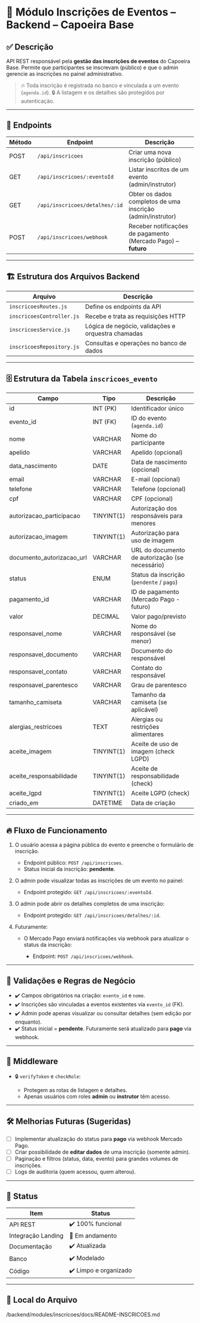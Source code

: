 # 📝 Módulo Inscrições de Eventos – Backend – Capoeira Base

## ✅ Descrição

API REST responsável pela **gestão das inscrições de eventos** do Capoeira Base.
Permite que participantes se inscrevam (público) e que o admin gerencie as inscrições no painel administrativo.

> 🔥 Toda inscrição é registrada no banco e vinculada a um evento (`agenda.id`).
> 🔒 A listagem e os detalhes são protegidos por autenticação.

---

## 🔗 Endpoints

| Método | Endpoint                       | Descrição                                                     |
| ------ | ------------------------------ | ------------------------------------------------------------- |
| POST   | `/api/inscricoes`              | Criar uma nova inscrição (público)                            |
| GET    | `/api/inscricoes/:eventoId`    | Listar inscritos de um evento (admin/instrutor)               |
| GET    | `/api/inscricoes/detalhes/:id` | Obter os dados completos de uma inscrição (admin/instrutor)   |
| POST   | `/api/inscricoes/webhook`      | Receber notificações de pagamento (Mercado Pago) – **futuro** |

---

## 🏗️ Estrutura dos Arquivos Backend

| Arquivo                   | Descrição                                          |
| ------------------------- | -------------------------------------------------- |
| `inscricoesRoutes.js`     | Define os endpoints da API                         |
| `inscricoesController.js` | Recebe e trata as requisições HTTP                 |
| `inscricoesService.js`    | Lógica de negócio, validações e orquestra chamadas |
| `inscricoesRepository.js` | Consultas e operações no banco de dados            |

---

## 🗄️ Estrutura da Tabela `inscricoes_evento`

| Campo                       | Tipo       | Descrição                                       |
| --------------------------- | ---------- | ----------------------------------------------- |
| id                          | INT (PK)   | Identificador único                             |
| evento\_id                  | INT (FK)   | ID do evento (`agenda.id`)                      |
| nome                        | VARCHAR    | Nome do participante                            |
| apelido                     | VARCHAR    | Apelido (opcional)                              |
| data\_nascimento            | DATE       | Data de nascimento (opcional)                   |
| email                       | VARCHAR    | E-mail (opcional)                               |
| telefone                    | VARCHAR    | Telefone (opcional)                             |
| cpf                         | VARCHAR    | CPF (opcional)                                  |
| autorizacao\_participacao   | TINYINT(1) | Autorização dos responsáveis para menores       |
| autorizacao\_imagem         | TINYINT(1) | Autorização para uso de imagem                  |
| documento\_autorizacao\_url | VARCHAR    | URL do documento de autorização (se necessário) |
| status                      | ENUM       | Status da inscrição (`pendente` / `pago`)       |
| pagamento\_id               | VARCHAR    | ID de pagamento (Mercado Pago - futuro)         |
| valor                       | DECIMAL    | Valor pago/previsto                             |
| responsavel\_nome           | VARCHAR    | Nome do responsável (se menor)                  |
| responsavel\_documento      | VARCHAR    | Documento do responsável                        |
| responsavel\_contato        | VARCHAR    | Contato do responsável                          |
| responsavel\_parentesco     | VARCHAR    | Grau de parentesco                              |
| tamanho\_camiseta           | VARCHAR    | Tamanho da camiseta (se aplicável)              |
| alergias\_restricoes        | TEXT       | Alergias ou restrições alimentares              |
| aceite\_imagem              | TINYINT(1) | Aceite de uso de imagem (check LGPD)            |
| aceite\_responsabilidade    | TINYINT(1) | Aceite de responsabilidade (check)              |
| aceite\_lgpd                | TINYINT(1) | Aceite LGPD (check)                             |
| criado\_em                  | DATETIME   | Data de criação                                 |

---

## 🔥 Fluxo de Funcionamento

1. O usuário acessa a página pública do evento e preenche o formulário de inscrição.

   * Endpoint público: `POST /api/inscricoes`.
   * Status inicial da inscrição: **pendente**.
2. O admin pode visualizar todas as inscrições de um evento no painel:

   * Endpoint protegido: `GET /api/inscricoes/:eventoId`.
3. O admin pode abrir os detalhes completos de uma inscrição:

   * Endpoint protegido: `GET /api/inscricoes/detalhes/:id`.
4. Futuramente:

   * O Mercado Pago enviará notificações via webhook para atualizar o status da inscrição:

     * Endpoint: `POST /api/inscricoes/webhook`.

---

## 🎯 Validações e Regras de Negócio

* ✔️ Campos obrigatórios na criação: `evento_id` e `nome`.
* ✔️ Inscrições são vinculadas a eventos existentes via `evento_id` (FK).
* ✔️ Admin pode apenas visualizar ou consultar detalhes (sem edição por enquanto).
* ✔️ Status inicial = **pendente**. Futuramente será atualizado para **pago** via webhook.

---

## 🔐 Middleware

* 🔒 `verifyToken` e `checkRole`:

  * Protegem as rotas de listagem e detalhes.
  * Apenas usuários com roles **admin** ou **instrutor** têm acesso.

---

## 🛠️ Melhorias Futuras (Sugeridas)

* [ ] Implementar atualização do status para **pago** via webhook Mercado Pago.
* [ ] Criar possibilidade de **editar dados** de uma inscrição (somente admin).
* [ ] Paginação e filtros (status, data, evento) para grandes volumes de inscrições.
* [ ] Logs de auditoria (quem acessou, quem alterou).

---

## 🎯 Status

| Item               | Status                |
| ------------------ | --------------------- |
| API REST           | ✔️ 100% funcional     |
| Integração Landing | 🔄 Em andamento       |
| Documentação       | ✔️ Atualizada         |
| Banco              | ✔️ Modelado           |
| Código             | ✔️ Limpo e organizado |

---

## 📜 Local do Arquivo

/backend/modules/inscricoes/docs/README-INSCRICOES.md
